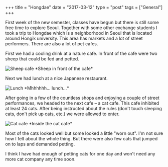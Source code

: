 +++
title = "Hongdae"
date = "2017-03-12"
type = "post"
tags = ["General"]
+++

First week of the new semester, classes have begun but there is still some free time to explore Seoul. Together with some other exchange students I took a trip to Hongdae which is a neighborhood in Seoul that is located around Hongik university. This area has markets and a lot of street performers. There are also a lot of pet cafes.

First we had a cooling drink at a nature cafe. In front of the cafe were two sheep that could be fed and petted.   

<img src="https://c1.staticflickr.com/3/2847/32542575043_237571b291_z.jpg" alt="Sheep cafe">
*Sheep in front of the cafe*

Next we had lunch at a nice Japanese restaurant.

<img src="https://c1.staticflickr.com/1/673/32542609693_a10512fc9c_z.jpg" alt="Lunch">
*Mhhhhhh... lunch...*

After going in a few of the countless shops and enjoying a couple of street performances, we headed to the next cafe – a cat cafe. This cafe inhibited at least 24 cats. After being instructed about the rules (don't touch sleeping cats, don't pick up cats, etc.) we were allowed to enter.

<img src="https://c1.staticflickr.com/1/645/33228785921_491d35cd47_z.jpg" alt="Cat cafe">
*Inside the cat cafe*

Most of the cats looked well but some looked a little "worn out". I'm not sure how I felt about the whole thing. But there were also few cats that jumped on to laps and demanded petting.

I think I have had enough of petting cats for one day and won't need any more cat company any time soon.
